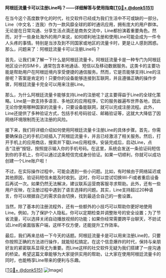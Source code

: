 **阿根廷流量卡可以注册Line吗？——详细解答与使用指南[[TG💪+ @donk5151](https://t.me/s/donk5151)]**

在当今这个高度数字化的时代，社交软件已经成为我们生活中不可或缺的一部分。Line（中文名：连我）作为一款风靡全球的即时通讯应用，拥有庞大的用户群体。无论是在日常沟通、分享生活点滴还是商务交流中，Line都扮演着重要角色。然而，对于一些身处海外的用户来说，如何顺利地注册和使用Line可能会成为一件令人头疼的事情。特别是当涉及到不同国家或地区的流量卡时，更是让人感到困惑。那么，问题来了：阿根廷流量卡可以注册Line吗？

首先，让我们来了解一下什么是阿根廷流量卡。阿根廷流量卡是一种专门为阿根廷地区设计的SIM卡，通常包含本地通话、短信以及移动数据服务。这类卡的主要功能是帮助用户在阿根廷境内享受便捷的通信服务。然而，它是否能够支持Line的注册呢？答案是肯定的！只要你的设备能够连接到互联网，并且遵循正确的操作步骤，阿根廷流量卡完全可以用来注册Line。

那么，为什么阿根廷流量卡能够支持Line的注册呢？这主要得益于Line的全球化策略。Line是一款支持多语言、多地区的应用程序，它的服务器遍布世界各地，因此无论你使用哪种国家的流量卡，只要设备能联网，就可以完成注册流程。此外，Line还提供了多种验证方式，包括手机号码验证、邮箱验证等，这就大大降低了因网络环境限制而无法注册的风险。

接下来，我们将详细介绍如何使用阿根廷流量卡注册Line的具体步骤。首先，你需要确保自己的手机已经插入了阿根廷流量卡，并且已经激活了相关服务。然后，打开手机上的应用商店，搜索并下载Line应用程序。安装完成后，启动Line，点击“注册”按钮，按照提示输入你的手机号码。在这里，系统会发送一条验证码短信到你的手机上，你可以通过这条短信完成身份验证。如果一切顺利，你就可以成功创建一个Line账户啦！

不过，在实际操作过程中，可能会遇到一些小问题。比如，有时候由于网络延迟或其他原因，验证码短信未能及时收到。这时，你可以尝试切换Wi-Fi或者重启设备后再试一次。如果仍然无法解决，建议联系运营商客服寻求帮助。此外，还有一些用户反映，在注册过程中遇到了语言选择的问题。其实，Line支持超过20种语言，你可以根据自己的需求自由切换，找到最适合自己的一套设置。

当然，除了基本的注册流程外，还有一些额外的小技巧可以帮助你更好地使用Line。例如，为了保护个人隐私，你可以定期检查并调整账号的安全设置；为了节省流量，可以选择关闭自动播放视频的功能；如果你经常需要跨平台聊天，不妨试试Line的桌面版客户端，这样不仅方便，还能提升工作效率。

最后，我们再来总结一下今天的话题。阿根廷流量卡是可以用来注册Line的，只要你按照正确的方法进行操作，就能轻松搞定。在这个信息爆炸的时代，保持与亲朋好友的紧密联系显得尤为重要。而Line这样的社交软件无疑为我们搭建了一座沟通的桥梁。希望这篇文章能够为大家提供实用的帮助，让大家在使用阿根廷流量卡的同时，也能畅享Line带来的便利与乐趣。

[[TG💪+ @donk5151](https://t.me/s/donk5151) ![Image](https://i.postimg.cc/rwNCRYN7/Snipaste-2025-04-30-17-27-05.png)]